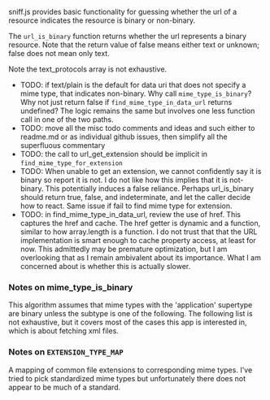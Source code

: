sniff.js provides basic functionality for guessing whether the url of a resource indicates the resource is binary or non-binary.

The `url_is_binary` function returns whether the url represents a binary resource. Note that the return value of false means either text or unknown; false does not mean only text.

Note the text_protocols array is not exhaustive.

* TODO: if text/plain is the default for data uri that does not specify a mime type, that indicates non-binary. Why call `mime_type_is_binary`? Why not just return false if `find_mime_type_in_data_url` returns undefined? The logic remains the same but involves one less function call in one of the two paths.
* TODO: move all the misc todo comments and ideas and such either to readme.md or as individual github issues, then simplify all the superfluous commentary
* TODO: the call to url_get_extension should be implicit in `find_mime_type_for_extension`
* TODO: When unable to get an extension, we cannot confidently say it is binary so report it is not. I do not like how this implies that it is not-binary. This potentially induces a false reliance. Perhaps url_is_binary should return true, false, and indeterminate, and let the caller decide how to react. Same issue if fail to find mime type for extension.
* TODO: in find_mime_type_in_data_url, review the use of href. This captures the href and cache. The href getter is dynamic and a function, similar to how array.length is a function. I do not trust that that the URL implementation is smart enough to cache property access, at least for now. This admittedly may be premature optimization, but I am overlooking that as I remain ambivalent about its importance. What I am concerned about is whether this is actually slower.

### Notes on mime_type_is_binary
This algorithm assumes that mime types with the 'application' supertype are binary unless the subtype is one of the following. The following list is not exhaustive, but it covers most of the cases this app is interested in, which is about fetching xml files.

### Notes on `EXTENSION_TYPE_MAP`
A mapping of common file extensions to corresponding mime types. I've tried to pick standardized mime types but unfortunately there does not appear to be much of a standard.
